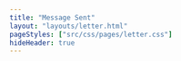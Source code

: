 ```yaml
---
title: "Message Sent"
layout: "layouts/letter.html"
pageStyles: ["src/css/pages/letter.css"]
hideHeader: true
---
```


